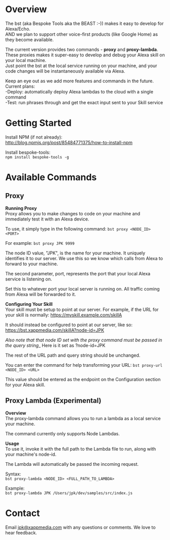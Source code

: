 # Overview
The bst (aka Bespoke Tools aka the BEAST :-)) makes it easy to develop for Alexa/Echo.  
AND we plan to support other voice-first products (like Google Home) as they become available.

The current version provides two commands - **proxy** and **proxy-lambda**.  
These proxies makes it super-easy to develop and debug your Alexa skill on your local machine.  
Just point the bst at the local service running on your machine, and your code changes will be instantaneously available via Alexa.

Keep an eye out as we add more features and commands in the future. Current plans:  
-Deploy: automatically deploy Alexa lambdas to the cloud with a single command  
-Test: run phrases through and get the exact input sent to your Skill service

# Getting Started
Install NPM (if not already):  
http://blog.npmjs.org/post/85484771375/how-to-install-npm

Install bespoke-tools:  
`npm install bespoke-tools -g`

# Available Commands
## Proxy
**Running Proxy**  
Proxy allows you to make changes to code on your machine and immediately test it with an Alexa device.

To use, it simply type in the following command:
`bst proxy <NODE_ID> <PORT>`

For example:
`bst proxy JPK 9999`

The node ID value, "JPK", is the name for your machine. It uniquely identifies it to our server.
We use this so we know which calls from Alexa to forward to your machine.

The second parameter, port, represents the port that your local Alexa service is listening on.

Set this to whatever port your local server is running on. All traffic coming from Alexa will be forwarded to it.

**Configuring Your Skill**  
Your skill must be setup to point at our server. For example, if the URL for your skill is normally:
https://myskill.example.com/skillA

It should instead be configured to point at our server, like so:
https://bst.xappmedia.com/skillA?node-id=JPK

_Also note that that node ID set with the proxy command must be passed in the query string__
Here is it set as ?node-id=JPK

The rest of the URL path and query string should be unchanged.

You can enter the command for help transforming your URL:
`bst proxy-url <NODE_ID> <URL>`

This value should be entered as the endpoint on the Configuration section for your Alexa skill.

## Proxy Lambda (Experimental)
**Overview**  
The proxy-lambda command allows you to run a lambda as a local service your machine.

The command currently only supports Node Lambdas.

**Usage**  
To use it, invoke it with the full path to the Lambda file to run, along with your machine's node-id.

The Lambda will automatically be passed the incoming request.

Syntax:  
`bst proxy-lambda <NODE_ID> <FULL_PATH_TO_LAMBDA>`

Example:  
`bst proxy-lambda JPK /Users/jpk/dev/samples/src/index.js`

# Contact
Email jpk@xappmedia.com with any questions or comments. We love to hear feedback.